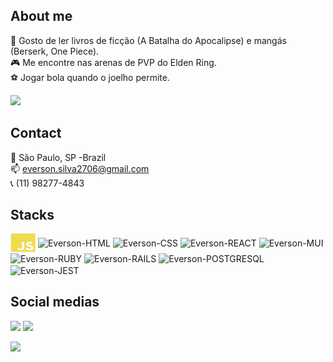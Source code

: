 ## About me

📖 Gosto de ler livros de ficção (A Batalha do Apocalipse) e mangás (Berserk, One Piece). <br>
🎮 Me encontre nas arenas de PVP do Elden Ring. <br>
⚽ Jogar bola quando o joelho permite. <br>

<img height="180em" src="https://github-readme-stats.vercel.app/api/top-langs/?username=eversilva&layout=compact&theme=github_dark"/>

## Contact
📍 São Paulo, SP -Brazil <br>
📫 everson.silva2706@gmail.com <br>
📞 (11) 98277-4843

  
## Stacks
<div>
    <img align="center" alt="Everson-Js" height="30" width="40" src="https://raw.githubusercontent.com/devicons/devicon/master/icons/javascript/javascript-plain.svg">
    <img align="center" alt="Everson-HTML" height="30" width="40" src="https://cdn.jsdelivr.net/gh/devicons/devicon/icons/html5/html5-original.svg">
    <img align="center" alt="Everson-CSS" height="30" width="40" src="https://cdn.jsdelivr.net/gh/devicons/devicon/icons/css3/css3-original.svg">
    <img align="center" alt="Everson-REACT" height="30" width="40" src="https://cdn.jsdelivr.net/gh/devicons/devicon/icons/react/react-original.svg">
    <img align="center" alt="Everson-MUI" height="30" width="40" src="https://cdn.jsdelivr.net/gh/devicons/devicon/icons/materialui/materialui-plain.svg">
    <img align="center" alt="Everson-RUBY" height="30" width="40" src="https://cdn.jsdelivr.net/gh/devicons/devicon/icons/ruby/ruby-plain.svg">
    <img align="center" alt="Everson-RAILS" height="30" width="40" src="https://cdn.jsdelivr.net/gh/devicons/devicon/icons/rails/rails-plain.svg">
    <img align="center" alt="Everson-POSTGRESQL" height="30" width="40" src="https://cdn.jsdelivr.net/gh/devicons/devicon/icons/postgresql/postgresql-plain.svg">
    <img align="center" alt="Everson-JEST" height="30" width="40" src="https://cdn.jsdelivr.net/gh/devicons/devicon/icons/jest/jest-plain.svg">
</div>

## Social medias
<div> 
  <a href="https://www.instagram.com/eversonsilva2706/_" target="_blank"><img src="https://img.shields.io/badge/-Instagram-%23E4405F?style=for-the-badge&logo=instagram&logoColor=white" target="_blank"></a>
  <a href="https://www.linkedin.com/in/everson-barbosa-da-silva-developer/" target="_blank"><img src="https://img.shields.io/badge/-LinkedIn-%230077B5?style=for-the-badge&logo=linkedin&logoColor=white" target="_blank"></a>  
</div>

<p align="left">
  <a href="https://github.com/eversilva/?tab=follow" >
    <img src="https://img.shields.io/github/followers/eversilva?label=Follow&style=social" />
  </a> 
</p>
